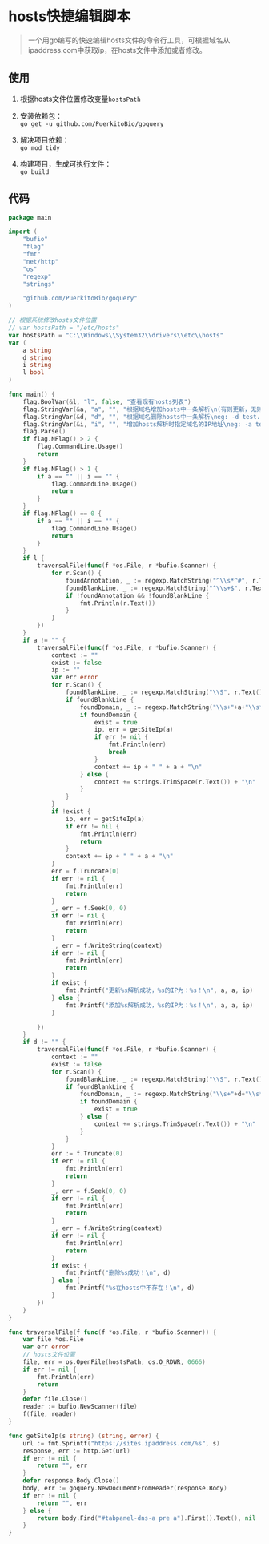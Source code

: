 # hosts快捷编辑脚本
> 一个用go编写的快速编辑hosts文件的命令行工具，可根据域名从ipaddress.com中获取ip，在hosts文件中添加或者修改。

## 使用  

1. 根据hosts文件位置修改变量```hostsPath```  

2. 安装依赖包：  
    ```go get -u github.com/PuerkitoBio/goquery```  

3. 解决项目依赖：  
    ```go mod tidy```  

4. 构建项目，生成可执行文件：  
    ```go build```

## 代码
```go
package main

import (
	"bufio"
	"flag"
	"fmt"
	"net/http"
	"os"
	"regexp"
	"strings"

	"github.com/PuerkitoBio/goquery"
)

// 根据系统修改hosts文件位置
// var hostsPath = "/etc/hosts"
var hostsPath = "C:\\Windows\\System32\\drivers\\etc\\hosts"
var (
	a string
	d string
	i string
	l bool
)

func main() {
	flag.BoolVar(&l, "l", false, "查看现有hosts列表")
	flag.StringVar(&a, "a", "", "根据域名增加hosts中一条解析\n(有则更新，无则添加)\neg: -a test.localhost")
	flag.StringVar(&d, "d", "", "根据域名删除hosts中一条解析\neg: -d test.localhost")
	flag.StringVar(&i, "i", "", "增加hosts解析时指定域名的IP地址\neg: -a test.localhost -i 127.0.0.1")
	flag.Parse()
	if flag.NFlag() > 2 {
		flag.CommandLine.Usage()
		return
	}
	if flag.NFlag() > 1 {
		if a == "" || i == "" {
			flag.CommandLine.Usage()
			return
		}
	}
	if flag.NFlag() == 0 {
		if a == "" || i == "" {
			flag.CommandLine.Usage()
			return
		}
	}
	if l {
		traversalFile(func(f *os.File, r *bufio.Scanner) {
			for r.Scan() {
				foundAnnotation, _ := regexp.MatchString("^\\s*^#", r.Text())
				foundBlankLine, _ := regexp.MatchString("^\\s+$", r.Text())
				if !foundAnnotation && !foundBlankLine {
					fmt.Println(r.Text())
				}
			}
		})
	}
	if a != "" {
		traversalFile(func(f *os.File, r *bufio.Scanner) {
			context := ""
			exist := false
			ip := ""
			var err error
			for r.Scan() {
				foundBlankLine, _ := regexp.MatchString("\\S", r.Text())
				if foundBlankLine {
					foundDomain, _ := regexp.MatchString("\\s+"+a+"\\s*$", r.Text())
					if foundDomain {
						exist = true
						ip, err = getSiteIp(a)
						if err != nil {
							fmt.Println(err)
							break
						}
						context += ip + " " + a + "\n"
					} else {
						context += strings.TrimSpace(r.Text()) + "\n"
					}
				}
			}
			if !exist {
				ip, err = getSiteIp(a)
				if err != nil {
					fmt.Println(err)
					return
				}
				context += ip + " " + a + "\n"
			}
			err = f.Truncate(0)
			if err != nil {
				fmt.Println(err)
				return
			}
			_, err = f.Seek(0, 0)
			if err != nil {
				fmt.Println(err)
				return
			}
			_, err = f.WriteString(context)
			if err != nil {
				fmt.Println(err)
				return
			}
			if exist {
				fmt.Printf("更新%s解析成功，%s的IP为：%s！\n", a, a, ip)
			} else {
				fmt.Printf("添加%s解析成功，%s的IP为：%s！\n", a, a, ip)
			}

		})
	}
	if d != "" {
		traversalFile(func(f *os.File, r *bufio.Scanner) {
			context := ""
			exist := false
			for r.Scan() {
				foundBlankLine, _ := regexp.MatchString("\\S", r.Text())
				if foundBlankLine {
					foundDomain, _ := regexp.MatchString("\\s+"+d+"\\s*$", r.Text())
					if foundDomain {
						exist = true
					} else {
						context += strings.TrimSpace(r.Text()) + "\n"
					}
				}
			}
			err := f.Truncate(0)
			if err != nil {
				fmt.Println(err)
				return
			}
			_, err = f.Seek(0, 0)
			if err != nil {
				fmt.Println(err)
				return
			}
			_, err = f.WriteString(context)
			if err != nil {
				fmt.Println(err)
				return
			}
			if exist {
				fmt.Printf("删除%s成功！\n", d)
			} else {
				fmt.Printf("%s在hosts中不存在！\n", d)
			}
		})
	}
}

func traversalFile(f func(f *os.File, r *bufio.Scanner)) {
	var file *os.File
	var err error
	// hosts文件位置
	file, err = os.OpenFile(hostsPath, os.O_RDWR, 0666)
	if err != nil {
		fmt.Println(err)
		return
	}
	defer file.Close()
	reader := bufio.NewScanner(file)
	f(file, reader)
}

func getSiteIp(s string) (string, error) {
	url := fmt.Sprintf("https://sites.ipaddress.com/%s", s)
	response, err := http.Get(url)
	if err != nil {
		return "", err
	}
	defer response.Body.Close()
	body, err := goquery.NewDocumentFromReader(response.Body)
	if err != nil {
		return "", err
	} else {
		return body.Find("#tabpanel-dns-a pre a").First().Text(), nil
	}
}

```